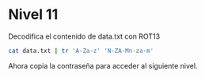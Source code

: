 # Nivel 11

Decodifica el contenido de data.txt con ROT13

```bash
cat data.txt | tr 'A-Za-z' 'N-ZA-Mn-za-m'
```

Ahora copia la contraseña para acceder al siguiente nivel.
